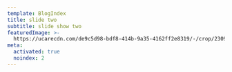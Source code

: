 ```yaml
---
template: BlogIndex
title: slide two
subtitle: slide show two
featuredImage: >-
  https://ucarecdn.com/de9c5d98-bdf8-414b-9a35-4162ff2e8319/-/crop/2309x1562/0,0/-/preview/-/enhance/100/
meta:
  activated: true
  noindex: 2
---
```


